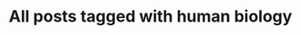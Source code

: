 ---
layout: tag
title: "All posts tagged with human biology"
permalink: /weblog/tags/human-biology/
taxonomy: human biology
---